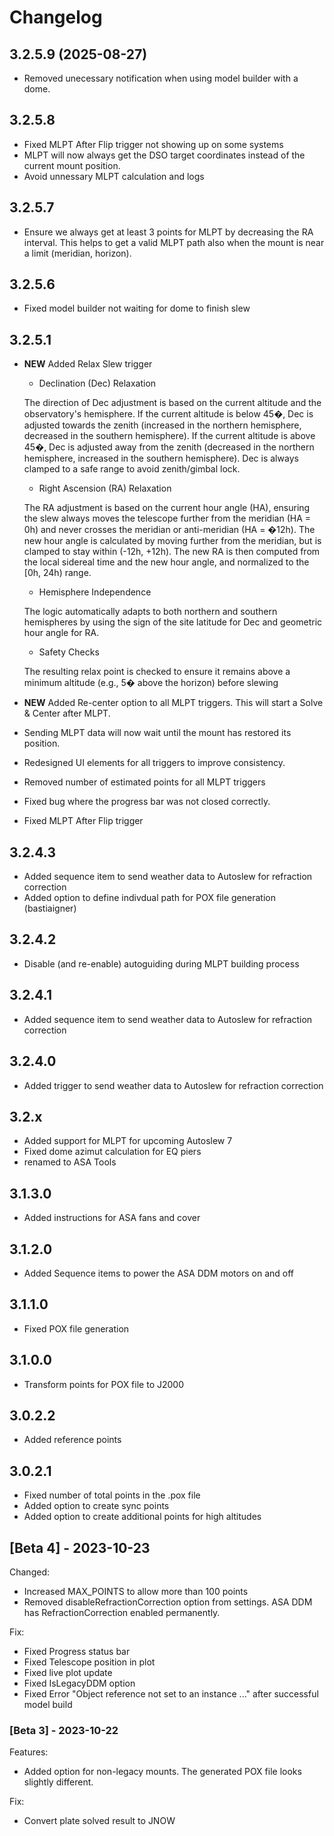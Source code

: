 
# Changelog

## 3.2.5.9 (2025-08-27)
 - Removed unecessary notification when using model builder with a dome.

## 3.2.5.8
 - Fixed MLPT After Flip trigger not showing up on some systems
 - MLPT will now always get the DSO target coordinates instead of the current mount position.
 - Avoid unnessary MLPT calculation and logs

## 3.2.5.7
 - Ensure we always get at least 3 points for MLPT by decreasing the RA interval.
This helps to get a valid MLPT path also when the mount is near a limit (meridian, horizon).
	
## 3.2.5.6
 - Fixed model builder not waiting for dome to finish slew

## 3.2.5.1
 - **NEW** Added Relax Slew trigger
	
	- Declination (Dec) Relaxation
			
	The direction of Dec adjustment is based on the current altitude and the observatory's hemisphere.
    If the current altitude is below 45�, Dec is adjusted towards the zenith (increased in the northern hemisphere, decreased in the southern hemisphere).
    If the current altitude is above 45�, Dec is adjusted away from the zenith (decreased in the northern hemisphere, increased in the southern hemisphere).
    Dec is always clamped to a safe range to avoid zenith/gimbal lock.
	
	- Right Ascension (RA) Relaxation
	
    The RA adjustment is based on the current hour angle (HA), ensuring the slew always moves the telescope further from the meridian (HA = 0h) and never crosses the meridian or anti-meridian (HA = �12h).
    The new hour angle is calculated by moving further from the meridian, but is clamped to stay within (-12h, +12h).
    The new RA is then computed from the local sidereal time and the new hour angle, and normalized to the [0h, 24h) range.

	- Hemisphere Independence
	
    The logic automatically adapts to both northern and southern hemispheres by using the sign of the site latitude for Dec and geometric hour angle for RA.

	- Safety Checks
	
	The resulting relax point is checked to ensure it remains above a minimum altitude (e.g., 5� above the horizon) before slewing
	
 - **NEW** Added Re-center option to all MLPT triggers. This will start a Solve & Center after MLPT.
 - Sending MLPT data will now wait until the mount has restored its position.
 - Redesigned UI elements for all triggers to improve consistency.
 - Removed number of estimated points for all MLPT triggers
 - Fixed bug where the progress bar was not closed correctly.
 - Fixed MLPT After Flip trigger 
	
	
## 3.2.4.3
 - Added sequence item to send weather data to Autoslew for refraction correction
 - Added option to define indivdual path for POX file generation (bastiaigner)
	
## 3.2.4.2
 - Disable (and re-enable) autoguiding during MLPT building process
   
## 3.2.4.1
 - Added sequence item to send weather data to Autoslew for refraction correction
   
## 3.2.4.0
 - Added trigger to send weather data to Autoslew for refraction correction

## 3.2.x

 - Added support for MLPT for upcoming Autoslew 7
 - Fixed dome azimut calculation for EQ piers
 - renamed to ASA Tools

## 3.1.3.0
 - Added instructions for ASA fans and cover
  
## 3.1.2.0
 - Added Sequence items to power the ASA DDM motors on and off

## 3.1.1.0
 - Fixed POX file generation
	
## 3.1.0.0
 - Transform points for POX file to J2000
	
## 3.0.2.2
 - Added reference points
	
## 3.0.2.1

- Fixed number of total points in the .pox file
- Added option to create sync points
- Added option to create additional points for high altitudes

## [Beta 4] - 2023-10-23

Changed:
- Increased MAX_POINTS to allow more than 100 points
- Removed disableRefractionCorrection option from settings. ASA DDM has RefractionCorrection enabled permanently.
 
Fix:
- Fixed Progress status bar
- Fixed Telescope position in plot
- Fixed live plot update
- Fixed IsLegacyDDM option
- Fixed Error "Object reference not set to an instance ..." after successful model build

### [Beta 3] - 2023-10-22

Features:
- Added option for non-legacy mounts. The generated POX file looks slightly different.

Fix:
- Convert plate solved result to JNOW
